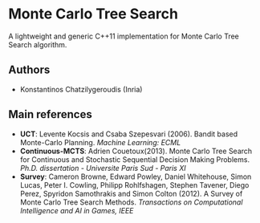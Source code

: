 Monte Carlo Tree Search
========================

A lightweight and generic C++11 implementation for Monte Carlo Tree Search algorithm.

Authors
------
- Konstantinos Chatzilygeroudis (Inria)

Main references
---------------

- **UCT**: Levente Kocsis and Csaba Szepesvari (2006). Bandit based Monte-Carlo Planning. *Machine Learning: ECML*
- **Continuous-MCTS**: Adrien Couetoux(2013). Monte Carlo Tree Search for Continuous and Stochastic Sequential Decision Making Problems. *Ph.D. dissertation - Universite Paris Sud - Paris XI*
- **Survey**: Cameron Browne, Edward Powley, Daniel Whitehouse, Simon Lucas, Peter I. Cowling, Philipp Rohlfshagen, Stephen Tavener, Diego Perez, Spyridon Samothrakis and Simon Colton (2012). A Survey of Monte Carlo Tree Search Methods. *Transactions on Computational Intelligence and AI in Games, IEEE*
